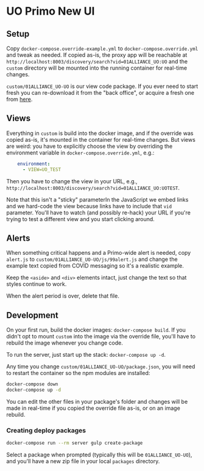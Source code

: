 # UO Primo New UI

## Setup

Copy `docker-compose.override-example.yml` to `docker-compose.override.yml` and
tweak as needed.  If copied as-is, the proxy app will be reachable at
`http://localhost:8003/discovery/search?vid=01ALLIANCE_UO:UO` and the `custom`
directory will be mounted into the running container for real-time changes.

`custom/01ALLIANCE_UO-UO` is our view code package. If you ever need to start
fresh you can re-download it from the "back office", or acquire a fresh one
from [here](https://github.com/ExLibrisGroup/primo-explore-package).

## Views

Everything in `custom` is build into the docker image, and if the override was
copied as-is, it's mounted in the container for real-time changes.  But views
are weird: you have to explicitly choose the view by overriding the environment
variable in `docker-compose.override.yml`, e.g.:

```yaml
    environment:
      - VIEW=UO_TEST
```

Then you have to change the view in your URL, e.g.,
`http://localhost:8003/discovery/search?vid=01ALLIANCE_UO:UOTEST`.

Note that this isn't a "sticky" parameterIn the JavaScript we embed links and
we hard-code the view because links have to include that `vid` parameter.
You'll have to watch (and possibly re-hack) your URL if you're trying to test a
different view and you start clicking around.

## Alerts

When something critical happens and a Primo-wide alert is needed, copy
`alert.js` to `custom/01ALLIANCE_UO-UO/js/99alert.js` and change the example text copied from
COVID messaging so it's a realistic example.

Keep the `<aside>` and `<div>` elements intact, just change the text so that
styles continue to work.

When the alert period is over, delete that file.

## Development

On your first run, build the docker images: `docker-compose build`.  If you
didn't opt to mount `custom` into the image via the override file, you'll have
to rebuild the image whenever you change code.

To run the server, just start up the stack: `docker-compose up -d`.

Any time you change `custom/01ALLIANCE_UO-UO/package.json`, you will need to
restart the container so the npm modules are installed:

```sh
docker-compose down
docker-compose up -d
```

You can edit the other files in your package's folder and changes will be made
in real-time if you copied the override file as-is, or on an image rebuild.

### Creating deploy packages

```sh
docker-compose run --rm server gulp create-package
```

Select a package when prompted (typically this will be `01ALLIANCE_UO-UO`), and
you'll have a new zip file in your local `packages` directory.
